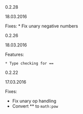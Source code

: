 0.2.28

18.03.2016

Fixes:
    * Fix unary negative numbers 

0.2.26

18.03.2016

Features:

    * Type checking for ==

0.2.22  
    
17.03.2016

Fixes:

  * Fix unary op handling
  * Convert ** to `math:pow`
